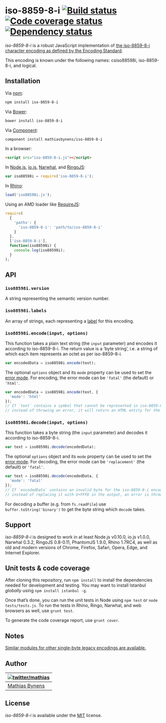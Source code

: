 # iso-8859-8-i [![Build status](https://travis-ci.org/mathiasbynens/iso-8859-8-i.svg?branch=master)](https://travis-ci.org/mathiasbynens/iso-8859-8-i) [![Code coverage status](https://coveralls.io/repos/mathiasbynens/iso-8859-8-i/badge.svg)](https://coveralls.io/r/mathiasbynens/iso-8859-8-i) [![Dependency status](https://gemnasium.com/mathiasbynens/iso-8859-8-i.svg)](https://gemnasium.com/mathiasbynens/iso-8859-8-i)

_iso-8859-8-i_ is a robust JavaScript implementation of [the iso-8859-8-i character encoding as defined by the Encoding Standard](https://encoding.spec.whatwg.org/#iso-8859-8-i).

This encoding is known under the following names: csiso88598i, iso-8859-8-i, and logical.

## Installation

Via [npm](https://www.npmjs.com/):

```bash
npm install iso-8859-8-i
```

Via [Bower](http://bower.io/):

```bash
bower install iso-8859-8-i
```

Via [Component](https://github.com/component/component):

```bash
component install mathiasbynens/iso-8859-8-i
```

In a browser:

```html
<script src="iso-8859-8-i.js"></script>
```

In [Node.js](https://nodejs.org/), [io.js](https://iojs.org/), [Narwhal](http://narwhaljs.org/), and [RingoJS](http://ringojs.org/):

```js
var iso88598i = require('iso-8859-8-i');
```

In [Rhino](https://www.mozilla.org/rhino/):

```js
load('iso88598i.js');
```

Using an AMD loader like [RequireJS](http://requirejs.org/):

```js
require(
  {
    'paths': {
      'iso-8859-8-i': 'path/to/iso-8859-8-i'
    }
  },
  ['iso-8859-8-i'],
  function(iso88598i) {
    console.log(iso88598i);
  }
);
```

## API

### `iso88598i.version`

A string representing the semantic version number.

### `iso88598i.labels`

An array of strings, each representing a [label](https://encoding.spec.whatwg.org/#label) for this encoding.

### `iso88598i.encode(input, options)`

This function takes a plain text string (the `input` parameter) and encodes it according to iso-8859-8-i. The return value is a ‘byte string’, i.e. a string of which each item represents an octet as per iso-8859-8-i.

```js
var encodedData = iso88598i.encode(text);
```

The optional `options` object and its `mode` property can be used to set the [error mode](https://encoding.spec.whatwg.org/#error-mode). For encoding, the error mode can be `'fatal'` (the default) or `'html'`.

```js
var encodedData = iso88598i.encode(text, {
  'mode': 'html'
});
// If `text` contains a symbol that cannot be represented in iso-8859-8-i,
// instead of throwing an error, it will return an HTML entity for the symbol.
```

### `iso88598i.decode(input, options)`

This function takes a byte string (the `input` parameter) and decodes it according to iso-8859-8-i.

```js
var text = iso88598i.decode(encodedData);
```

The optional `options` object and its `mode` property can be used to set the [error mode](https://encoding.spec.whatwg.org/#error-mode). For decoding, the error mode can be `'replacement'` (the default) or `'fatal'`.

```js
var text = iso88598i.decode(encodedData, {
  'mode': 'fatal'
});
// If `encodedData` contains an invalid byte for the iso-8859-8-i encoding,
// instead of replacing it with U+FFFD in the output, an error is thrown.
```

For decoding a buffer (e.g. from `fs.readFile`) use `buffer.toString('binary')` to get the byte string which `decode` takes.

## Support

_iso-8859-8-i_ is designed to work in at least Node.js v0.10.0, io.js v1.0.0, Narwhal 0.3.2, RingoJS 0.8-0.11, PhantomJS 1.9.0, Rhino 1.7RC4, as well as old and modern versions of Chrome, Firefox, Safari, Opera, Edge, and Internet Explorer.

## Unit tests & code coverage

After cloning this repository, run `npm install` to install the dependencies needed for development and testing. You may want to install Istanbul _globally_ using `npm install istanbul -g`.

Once that’s done, you can run the unit tests in Node using `npm test` or `node tests/tests.js`. To run the tests in Rhino, Ringo, Narwhal, and web browsers as well, use `grunt test`.

To generate the code coverage report, use `grunt cover`.

## Notes

[Similar modules for other single-byte legacy encodings are available.](https://www.npmjs.com/browse/keyword/legacy-encoding)

## Author

| [![twitter/mathias](https://gravatar.com/avatar/24e08a9ea84deb17ae121074d0f17125?s=70)](https://twitter.com/mathias "Follow @mathias on Twitter") |
|---|
| [Mathias Bynens](https://mathiasbynens.be/) |

## License

_iso-8859-8-i_ is available under the [MIT](https://mths.be/mit) license.
